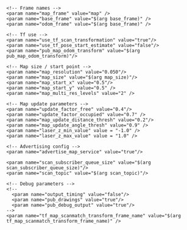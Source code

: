 <?xml version="1.0"?>
<launch>
  <arg name="tf_map_scanmatch_transform_frame_name" default="/scanmatcher_frame"/>
  <arg name="base_frame" default="base_link"/>
  <arg name="odom_frame" default="base_link"/>
  <arg name="pub_map_odom_transform" default="true"/>
  <arg name="scan_subscriber_queue_size" default="5"/>
  <arg name="scan_topic" default="scan"/>
  <arg name="map_size" default="2048"/>
  
  <node pkg="hector_mapping" type="hector_mapping" name="hector_mapping" output="screen">
    
    <!-- Frame names -->
    <param name="map_frame" value="map" />
    <param name="base_frame" value="$(arg base_frame)" />
    <param name="odom_frame" value="$(arg base_frame)" />
    
    <!-- Tf use -->
    <param name="use_tf_scan_transformation" value="true"/>
    <param name="use_tf_pose_start_estimate" value="false"/>
    <param name="pub_map_odom_transform" value="$(arg pub_map_odom_transform)"/>
    
    <!-- Map size / start point -->
    <param name="map_resolution" value="0.050"/>
    <param name="map_size" value="$(arg map_size)"/>
    <param name="map_start_x" value="0.5"/>
    <param name="map_start_y" value="0.5" />
    <param name="map_multi_res_levels" value="2" />
    
    <!-- Map update parameters -->
    <param name="update_factor_free" value="0.4"/>
    <param name="update_factor_occupied" value="0.7" />    
    <param name="map_update_distance_thresh" value="0.2"/>
    <param name="map_update_angle_thresh" value="0.9" />
    <param name="laser_z_min_value" value = "-1.0" />
    <param name="laser_z_max_value" value = "1.0" />
    
    <!-- Advertising config --> 
    <param name="advertise_map_service" value="true"/>
    
    <param name="scan_subscriber_queue_size" value="$(arg scan_subscriber_queue_size)"/>
    <param name="scan_topic" value="$(arg scan_topic)"/>
    
    <!-- Debug parameters -->
    <!--
      <param name="output_timing" value="false"/>
      <param name="pub_drawings" value="true"/>
      <param name="pub_debug_output" value="true"/>
    -->
    <param name="tf_map_scanmatch_transform_frame_name" value="$(arg tf_map_scanmatch_transform_frame_name)" />
  </node>
    
  <!--<node pkg="tf" type="static_transform_publisher" name="map_nav_broadcaster" args="0 0 0 0 0 0 map nav 100"/>-->
</launch>

